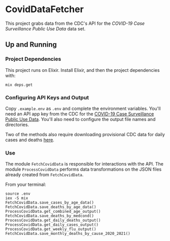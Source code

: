# CovidDataFetcher

This project grabs data from the CDC's API for the *COVID-19 Case Surveillance Public Use Data* data set.

## Up and Running

### Project Dependencies

This project runs on Elixir. Install Elixir, and then the project dependencies with:

```
mix deps.get
```

### Configuring API Keys and Output

Copy `.example.env` as `.env` and complete the environment variables. You'll need an API app key from the CDC for the [COVID-19 Case Surveillance Public Use Data](https://dev.socrata.com/foundry/data.cdc.gov/vbim-akqf). You'll also need to configure the output file names and directories.

Two of the methods also require downloading provisional CDC data for daily cases and deaths [here](https://covid.cdc.gov/covid-data-tracker/#trends_dailytrendscases).

### Use

The module `FetchCovidData` is responsible for interactions with the API. The module `ProcessCovidData` performs data transformations on the JSON files already created from `FetchCovidData`.

From your terminal:
```
source .env
iex -S mix
FetchCovidData.save_cases_by_age_data()
FetchCovidData.save_deaths_by_age_data()
ProcessCovidData.get_combined_age_output()
FetchCovidData.save_deaths_by_medcond()
ProcessCovidData.get_daily_deaths_output()
ProcessCovidData.get_daily_cases_output()
ProcessCovidData.get_weekly_flu_output()
FetchCovidData.save_monthly_deaths_by_cause_2020_2021()
```
